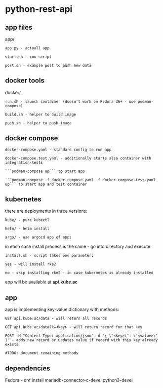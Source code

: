 # python-rest-api

## app files
app/

    app.py - actuall app
    
    start.sh - run script
    
    post.sh - example post to push new data
    
    
    
## docker tools
docker/

    run.sh - launch container (doesn't work on Fedora 36+ - use podman-compose)
    
    build.sh - helper to build image
    
    push.sh - helper to push image
    
## docker compose

    docker-compose.yaml - standard config to run app    

    docker-compose.test.yaml - additionally starts also container with integration-tests

    ```podman-compose up``` to start app

    ```podman-compose -f docker-compose.yaml -f docker-compose.test.yaml up``` to start app and test container

## kubernetes

there are deployments in three versions:

    kube/ - pure kubectl

    helm/ - helm install

    argo/ - use argocd app of apps



in each case install process is the same - go into directory and execute:


    install.sh - script takes one parameter:

    yes - will install rke2
    
    no - skip installing rke2 - in case kubernetes is already installed

app will be available at **api.kube.ac**



## app

app is implementing key-value dictionary with methods:

    GET api.kube.ac/data - will return all records

    GET api.kube.ac/data?k=<key> - will return record for that key
    
    POST -H "Content-Type: application/json" -d "{ \"<key>\": \"<value>\" }" - adds new record or updates value if record with this key already exists

    #TODO: document remaining methods
  
## dependencies

Fedora - dnf install mariadb-connector-c-devel python3-devel
  
